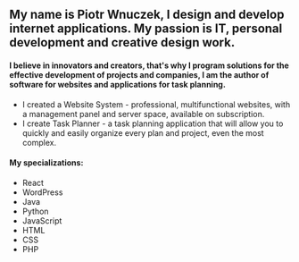 ## My name is Piotr Wnuczek, I design and develop internet applications. My passion is IT, personal development and creative design work.

#### I believe in innovators and creators, that's why I program solutions for the effective development of projects and companies, I am the author of software for websites and applications for task planning.

- I created a Website System - professional, multifunctional websites, with a management panel and server space, available on subscription.
- I create Task Planner - a task planning application that will allow you to quickly and easily organize every plan and project, even the most complex.

#### My specializations:
- React
- WordPress
- Java
- Python
- JavaScript
- HTML
- CSS
- PHP
